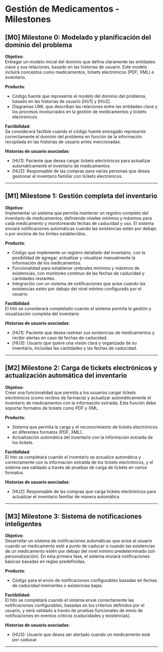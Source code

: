 # Gestión de Medicamentos - Milestones

## **[M0] Milestone 0: Modelado y planificación del dominio del problema**
**Objetivo**:  
Entregar un modelo inicial del dominio que defina claramente las entidades clave y sus relaciones, basado en las historias de usuario. Este modelo incluirá conceptos como medicamentos, tickets electrónicos (PDF, XML) e inventario.

**Producto**:
- Código fuente que represente el modelo del dominio del problema, basado en las historias de usuario [HU1] y [HU2].
- Diagramas UML que describan las relaciones entre las entidades clave y los procesos involucrados en la gestión de medicamentos y tickets electrónicos.
  
**Factibilidad**:  
Se considerará factible cuando el código fuente entregado represente correctamente el dominio del problema en función de la información recopilada en las historias de usuario antes mencionadas.

**Historias de usuario asociadas**:  
- [HU1]: Paciente que desea cargar tickets electrónicos para actualizar automáticamente el inventario de medicamentos.
- [HU2]: Responsable de las compras para varias personas que desea gestionar el inventario familiar con tickets electrónicos.
 
---

## **[M1] Milestone 1: Gestión completa del inventario**
**Objetivo**:  
Implementar un sistema que permita mantener un registro completo del inventario de medicamentos, definiendo niveles mínimos y máximos para cada medicamento y monitoreando fechas de caducidad y uso. El sistema enviará notificaciones automáticas cuando las existencias estén por debajo o por encima de los límites establecidos.

**Producto**:  
- Código que implemente un registro detallado del inventario, con la posibilidad de agregar, actualizar y visualizar manualmente la información de los medicamentos.
- Funcionalidad para establecer umbrales mínimos y máximos de existencias, con monitoreo continuo de las fechas de caducidad y cantidades restantes.
- Integración con un sistema de notificaciones que avise cuando las existencias estén por debajo del nivel mínimo configurado por el usuario.

**Factibilidad**:  
El hito se considerará completado cuando el sistema permita la gestión y visualización completa del inventario

**Historias de usuario asociadas**:  
- [HU1]: Paciente que desea rastrear sus existencias de medicamentos y recibir alertas en caso de fechas de caducidad.
- [HU3]: Usuario que quiere una visión clara y organizada de su inventario, incluidas las cantidades y las fechas de caducidad.

---

## **[M2] Milestone 2: Carga de tickets electrónicos y actualización automática del inventario**
**Objetivo**:  
Crear una funcionalidad que permita a los usuarios cargar tickets electrónicos (como recibos de farmacia) y actualizar automáticamente el inventario de medicamentos con la información extraída. Esta función debe soportar formatos de tickets como PDF y XML.

**Producto**:  
- Sistema que permita la carga y el reconocimiento de tickets electrónicos en diferentes formatos (PDF, XML).
- Actualización automática del inventario con la información extraída de los tickets.

**Factibilidad**:  
El hito se completará cuando el inventario se actualice automática y correctamente con la información extraída de los tickets electrónicos, y el sistema sea validado a través de pruebas de carga de tickets en varios formatos.

**Historias de usuario asociadas**:  
- [HU2]: Responsable de las compras que carga tickets electrónicos para actualizar el inventario familiar de manera automática

---

## **[M3] Milestone 3: Sistema de notificaciones inteligentes**
**Objetivo**:  
Desarrollar un sistema de notificaciones automáticas que avise al usuario cuando un medicamento esté a punto de caducar o cuando las existencias de un medicamento estén por debajo del nivel mínimo predeterminado (sin personalización). En esta primera fase, el sistema enviará notificaciones básicas basadas en reglas predefinidas.

**Producto**:  
- Código para el envío de notificaciones configurables basadas en fechas de caducidad inminentes o existencias bajas.

**Factibilidad**:  
El hito se completará cuando el sistema envíe correctamente las notificaciones configurables, basadas en los criterios definidos por el usuario, y será validado a través de pruebas funcionales de envío de notificaciones en eventos críticos (caducidades y existencias).

**Historias de usuario asociadas**:  
- [HU3]: Usuario que desea ser alertado cuando un medicamento esté por caducar.
---
